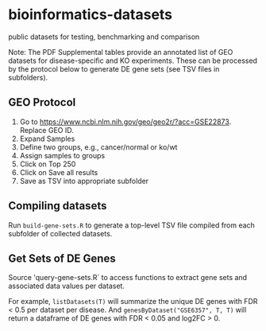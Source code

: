 # bioinformatics-datasets
public datasets for testing, benchmarking and comparison

Note: The PDF Supplemental tables provide an annotated list of GEO datasets for disease-specific and KO experiments. These can be processed by the protocol below to generate DE gene sets (see TSV files in subfolders).

## GEO Protocol
1. Go to https://www.ncbi.nlm.nih.gov/geo/geo2r/?acc=GSE22873. Replace GEO ID.
2. Expand Samples
3. Define two groups, e.g., cancer/normal or ko/wt
4. Assign samples to groups
5. Click on Top 250
6. Click on Save all results
7. Save as TSV into appropriate subfolder

## Compiling datasets
Run `build-gene-sets.R` to generate a top-level TSV file compiled from each subfolder of collected datasets.

## Get Sets of DE Genes
Source 'query-gene-sets.R` to access functions to extract gene sets and associated data values per dataset.

For example, `listDatasets(T)` will summarize the unique DE genes with FDR < 0.5 per dataset per disease. And `genesByDataset("GSE6357", T, T)` will return a dataframe of DE genes with FDR < 0.05 and log2FC > 0.
